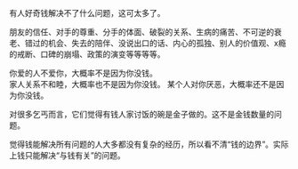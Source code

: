 有人好奇钱解决不了什么问题，这可太多了。

朋友的信任、对手的尊重、分手的体面、破裂的关系、生病的痛苦、不可逆的衰老、错过的机会、失去的陪伴、没说出口的话、内心的孤独、别人的价值观、x瘾的戒断、口碑的崩塌、政策的演变等等等等。

你爱的人不爱你，大概率不是因为你没钱。  
家人关系不和睦，大概率也不是因为你没钱。 
某个人对你厌恶，大概率还不是因为你没钱。  

对很多乞丐而言，它们觉得有钱人家讨饭的碗是金子做的。这不是金钱数量的问题。

觉得钱能解决所有问题的人大多都没有复杂的经历，所以看不清“钱的边界”。实际上钱只能解决“与钱有关”的问题。
